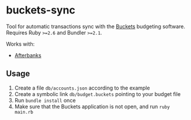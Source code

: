 # buckets-sync
Tool for automatic transactions sync with the [Buckets](https://www.budgetwithbuckets.com/) budgeting software. Requires Ruby `>=2.6` and Bundler `>=2.1`. 

Works with:
- [Afterbanks](https://www.afterbanks.com)

## Usage
1. Create a file `db/accounts.json` according to the example
2. Create a symbolic link `db/budget.buckets` pointing to your budget file
3. Run `bundle install` once
4. Make sure that the Buckets application is not open, and run `ruby main.rb`
